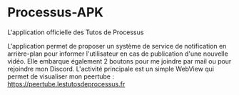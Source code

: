 # Processus-APK
L'application officielle des Tutos de Processus

L'application permet de proposer un système de service de notification en arrière-plan pour informer l'utilisateur en cas de publication d'une nouvelle vidéo.
Elle embarque également 2 boutons pour me joindre par mail ou pour rejoindre mon Discord.
L'activité principale est un simple WebView qui permet de visualiser mon peertube : https://peertube.lestutosdeprocessus.fr
